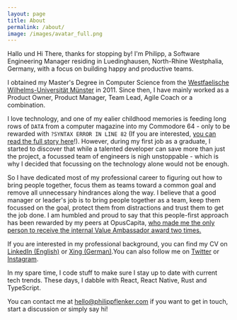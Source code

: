 ```yaml
---
layout: page
title: About
permalink: /about/
image: /images/avatar_full.png
---
```

Hallo und Hi There, thanks for stopping by! I'm Philipp, a Software Engineering Manager residing in Luedinghausen, North-Rhine Westphalia, Germany, with a focus on building happy and productive teams.

I obtained my Master's Degree in Computer Science from the [Westfaelische Wilhelms-Universität Münster](https://www.uni-muenster.de) in 2011. Since then, I have mainly worked as a Product Owner, Product Manager, Team Lead, Agile Coach or a combination.

I love technology, and one of my ealier childhood memories is feeding long rows of `DATA` from a computer magazine into my Commodore 64 - only to be rewarded with `?SYNTAX ERROR IN LINE 82` (If you are interested, [you can read the full story here](/sematary/what-me-worry)!). However, during my first job as a graduate, I started to discover that while a talented developer can save more than just the project, a focussed team of engineers is nigh unstoppable - which is why I decided that focussing on the technology alone would not be enough. 

So I have dedicated most of my professional career to figuring out how to bring people together, focus them as teams toward a common goal and remove all unnecessary hindrances along the way. I believe that a good manager or leader's job is to bring people together as a team, keep them focussed on the goal, protect them from distractions and trust them to get the job done. I am humbled and proud to say that this people-first approach has been rewarded by my peers at OpusCapita, [who made me the only person to receive the internal Value Ambassador award two times.](https://www.opuscapita.com/blog/2020/meet-philipp-flenker)

If you are interested in my professional background, you can find my CV on [LinkedIn (English)](https://www.linkedin.com/in/pflenker/) or [Xing (German)](https://www.xing.com/profile/Philipp_Flenker/).You can also follow me on [Twitter](https://twitter.com/philippflenker) or [Instagram](https://www.instagram.com/philippflenker/?hl=en).

In my spare time, I code stuff to make sure I stay up to date with current tech trends. These days, I dabble with React, React Native, Rust and TypeScript. 

You can contact me at [hello@philippflenker.com](mailto:hello@philippflenker.com) if you want to get in touch, start a discussion or simply say hi!
